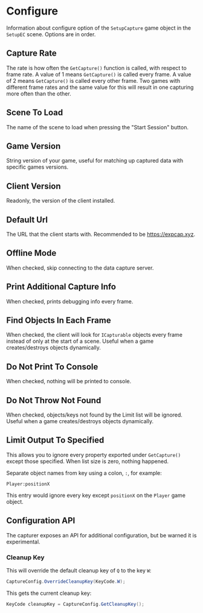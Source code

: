 # Configure

Information about configure option of the `SetupCapture` game object in the `SetupEC` scene.
Options are in order.

## Capture Rate

The rate is how often the `GetCapture()` function is called, with respect to frame rate.
A value of 1 means `GetCapture()` is called every frame. A value of 2 means `GetCapture()`
is called every other frame. Two games with different frame rates and the same value for this
will result in one capturing more often than the other.

## Scene To Load

The name of the scene to load when pressing the "Start Session" button.

## Game Version

String version of your game, useful for matching up captured data with specific games versions.

## Client Version

Readonly, the version of the client installed.

## Default Url

The URL that the client starts with. Recommended to be https://expcap.xyz.

## Offline Mode

When checked, skip connecting to the data capture server.

## Print Additional Capture Info

When checked, prints debugging info every frame.

## Find Objects In Each Frame

When checked, the client will look for `ICapturable` objects every frame instead of only at the start of a scene.
Useful when a game creates/destroys objects dynamically.

## Do Not Print To Console

When checked, nothing will be printed to console.

## Do Not Throw Not Found

When checked, objects/keys not found by the Limit list will be ignored.
Useful when a game creates/destroys objects dynamically.

## Limit Output To Specified

This allows you to ignore every property exported under `GetCapture()` except those specified. When list size is zero, nothing happened.

Separate object names from key using a colon, `:`, for example:

```text
Player:positionX
```

This entry would ignore every key except `positionX` on the `Player` game object.

## Configuration API

The capturer exposes an API for additional configuration, but be warned it is experimental.

### Cleanup Key

This will override the default cleanup key of `Q` to the key `W`:

```csharp
CaptureConfig.OverrideCleanupKey(KeyCode.W);
```

This gets the current cleanup key:

```csharp
KeyCode cleanupKey = CaptureConfig.GetCleanupKey();
```